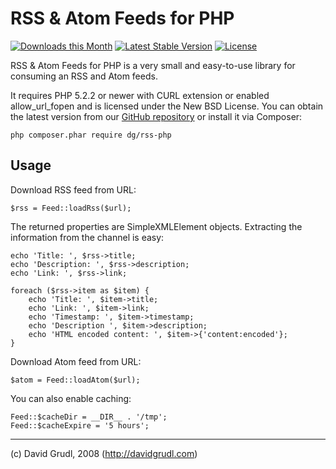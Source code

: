 RSS & Atom Feeds for PHP
========================

[![Downloads this Month](https://img.shields.io/packagist/dm/dg/rss-php.svg)](https://packagist.org/packages/dg/rss-php)
[![Latest Stable Version](https://poser.pugx.org/dg/rss-php/v/stable)](https://github.com/dg/rss-php/releases)
[![License](https://img.shields.io/badge/license-New%20BSD-blue.svg)](https://github.com/dg/rss-php/blob/master/license.md)

RSS & Atom Feeds for PHP is a very small and easy-to-use library for consuming an RSS and Atom feeds.

It requires PHP 5.2.2 or newer with CURL extension or enabled allow_url_fopen
and is licensed under the New BSD License. You can obtain the latest version from
our [GitHub repository](http://github.com/dg/rss-php) or install it via Composer:

	php composer.phar require dg/rss-php


Usage
-----

Download RSS feed from URL:

	$rss = Feed::loadRss($url);

The returned properties are SimpleXMLElement objects. Extracting
the information from the channel is easy:

	echo 'Title: ', $rss->title;
	echo 'Description: ', $rss->description;
	echo 'Link: ', $rss->link;

	foreach ($rss->item as $item) {
		echo 'Title: ', $item->title;
		echo 'Link: ', $item->link;
		echo 'Timestamp: ', $item->timestamp;
		echo 'Description ', $item->description;
		echo 'HTML encoded content: ', $item->{'content:encoded'};
	}

Download Atom feed from URL:

	$atom = Feed::loadAtom($url);

You can also enable caching:

	Feed::$cacheDir = __DIR__ . '/tmp';
	Feed::$cacheExpire = '5 hours';


-----
(c) David Grudl, 2008 (http://davidgrudl.com)

